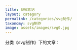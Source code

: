 ```yaml
---
title: SVG笔记
layout: category
permalink: /categories/svg制作/
taxonomy: svg制作
image: assets/images/svg0.jpg
---
```


分类《svg制作》下的文章：
